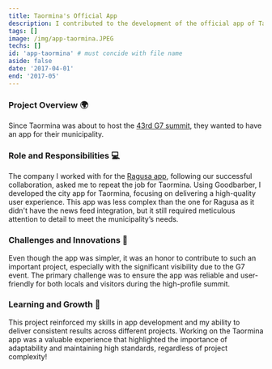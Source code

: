 ```yaml
---
title: Taormina's Official App
description: I contributed to the development of the official app of Taormina.
tags: []
image: /img/app-taormina.JPEG
techs: []
id: 'app-taormina' # must concide with file name
aside: false
date: '2017-04-01'
end: '2017-05'
---
```


### Project Overview 🌍

Since Taormina was about to host the [43rd G7 summit](https://en.wikipedia.org/wiki/43rd_G7_summit), they wanted to have an app for their municipality. 

### Role and Responsibilities 💻

The company I worked with for the [Ragusa app](/project/app-ragusa), following our successful collaboration, asked me to repeat the job for Taormina. Using Goodbarber, I developed the city app for Taormina, focusing on delivering a high-quality user experience. This app was less complex than the one for Ragusa as it didn't have the news feed integration, but it still required meticulous attention to detail to meet the municipality’s needs.

### Challenges and Innovations 🚀

Even though the app was simpler, it was an honor to contribute to such an important project, especially with the significant visibility due to the G7 event. The primary challenge was to ensure the app was reliable and user-friendly for both locals and visitors during the high-profile summit.

### Learning and Growth 💪

This project reinforced my skills in app development and my ability to deliver consistent results across different projects. Working on the Taormina app was a valuable experience that highlighted the importance of adaptability and maintaining high standards, regardless of project complexity!
